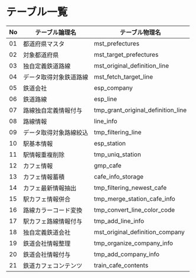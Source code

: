 # テーブル一覧

| No  | テーブル論理名          | テーブル物理名                        |
| --- | ----------------------- | ------------------------------------- |
| 01  | 都道府県マスタ          | mst_prefectures                       |
| 02  | 対象都道府県            | mst_target_prefectures                |
| 03  | 独自定義鉄道路線        | mst_original_definition_line          |
| 04  | データ取得対象鉄道路線  | mst_fetch_target_line                 |
| 05  | 鉄道会社                | esp_company                           |
| 06  | 鉄道路線                | esp_line                              |
| 07  | 路線独自定義情報付与    | tmp_grant_original_definition_line    |
| 08  | 路線情報                | line_info                             |
| 09  | データ取得対象路線絞込  | tmp_filtering_line                    |
| 10  | 駅基本情報              | esp_station                           |
| 11  | 駅情報重複削除          | tmp_uniq_station                      |
| 12  | カフェ情報              | gmp_cafe                              |
| 13  | カフェ情報蓄積          | cafe_info_storage                     |
| 14  | カフェ最新情報抽出      | tmp_filtering_newest_cafe             |
| 15  | 駅カフェ情報併合        | tmp_merge_station_cafe_info           |
| 16  | 路線カラーコード変換    | tmp_convert_line_color_code           |
| 17  | 駅カフェ路線情報付与    | tmp_add_line_info                     |
| 18  | 独自定義鉄道会社        | mst_original_definition_company       |
| 19  | 鉄道会社情報整理        | tmp_organize_company_info             |
| 20  | 鉄道会社情報付与        | tmp_add_company_info                  |
| 21  | 鉄道カフェコンテンツ    | train_cafe_contents                   |

